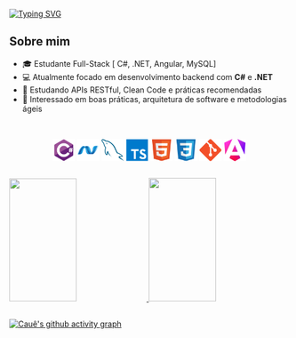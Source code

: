 [![Typing SVG](https://readme-typing-svg.herokuapp.com/?color=9f7aea&size=35&center=true&vCenter=true&width=1000&lines=CAUÊ+FELIPE+TRAINOTTI+VIEIRA)](https://git.io/typing-svg)

## Sobre mim

- 🎓 Estudante Full-Stack [ C#, .NET, Angular, MySQL]
- 💻 Atualmente focado em desenvolvimento backend com **C#** e **.NET**
- 🌱 Estudando APIs RESTful, Clean Code e práticas recomendadas
- 🚀 Interessado em boas práticas, arquitetura de software e metodologias ágeis

##

<div align=center style="display: inline_block;"><br>
  <img align="center" alt="Csharp" height="40" width="40" src="https://raw.githubusercontent.com/devicons/devicon/master/icons/csharp/csharp-original.svg">
  <img align="center" alt="DotNet" height="40" width="40" src="https://raw.githubusercontent.com/devicons/devicon/master/icons/dot-net/dot-net-original.svg">
  <img align="center" alt="SQL" height="40" width="40" src="https://raw.githubusercontent.com/devicons/devicon/master/icons/mysql/mysql-original.svg">
  <img align="center" alt="JS" height="40" width="40" src="https://raw.githubusercontent.com/devicons/devicon/master/icons/typescript/typescript-original.svg">
  <img align="center" alt="HTML" height="40" width="40" src="https://raw.githubusercontent.com/devicons/devicon/master/icons/html5/html5-original.svg">
  <img align="center" alt="CSS" height="40" width="40" src="https://raw.githubusercontent.com/devicons/devicon/master/icons/css3/css3-original.svg">
  <img align="center" alt="Seu-Git" height="40" width="40" src="https://raw.githubusercontent.com/devicons/devicon/master/icons/git/git-original.svg">
  <img align="center" alt="Angular" height="40" width="40" src="https://raw.githubusercontent.com/devicons/devicon/master/icons/angular/angular-original.svg">
</div>

##

<a href="https://github.com/cauetrainotti">
  <img height="221em" width=49% " src="https://github-readme-stats.vercel.app/api?username=cauetrainotti&show_icons=true&theme=tokyonight&include_all_commits=true&count_private=true"/>
  <img height="222em" width=49% src="https://github-readme-stats.vercel.app/api/top-langs/?username=cauetrainotti&layout=compact&langs_count=8&theme=tokyonight&cache_buster=1"/>
</a>

##

[![Cauê's github activity graph](https://github-readme-activity-graph.vercel.app/graph?username=CaueTrainotti&bg_color=0d1117&color=9f7aea&line=9f7aea&point=9f7aea&area=true&hide_border=true)](https://github.com/ashutosh00710/github-readme-activity-graph)

